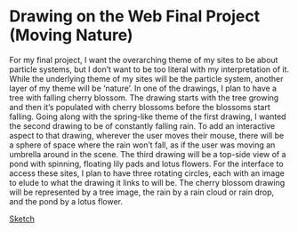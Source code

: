 Drawing on the Web Final Project (Moving Nature)
==================

For my final project, I want the overarching theme of my sites to be about particle systems, but I don’t want to be too literal with my interpretation of it. While the underlying theme of my sites will be the particle system, another layer of my theme will be ‘nature’. In one of the drawings, I plan to have a tree with falling cherry blossom. The drawing starts with the tree growing and then it’s populated with cherry blossoms before the blossoms start falling. Going along with the spring-like theme of the first drawing, I wanted the second drawing to be of constantly falling rain. To add an interactive aspect to that drawing, wherever the user moves their mouse, there will be a sphere of space where the rain won’t fall, as if the user was moving an umbrella around in the scene. The third drawing will be a top-side view of a pond with spinning, floating lily pads and lotus flowers. For the interface to access these sites, I plan to have three rotating circles, each with an image to elude to what the drawing it links to will be. The cherry blossom drawing will be represented by a tree image, the rain by a rain cloud or rain drop, and the pond by a lotus flower.

[Sketch]('/images/outline-sketch.jpg')